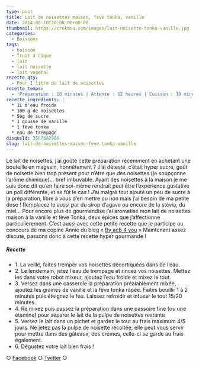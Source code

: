 ```yaml
---
type: post
title: Lait de noisettes maison, fève tonka, vanille
date: 2014-08-10T10:00:00+00:00
thumbnail: https://crokmou.com/images/lait-noisette-tonka-vanille.jpg
categories:
  - Boissons
tags:
  - boisson
  - fruit a coque
  - lait
  - lait noisette
  - lait vegetal
recette_qty:
  - Pour 1 litre de lait de noisettes
recette_temps:
  - 'Préparation : 10 minutes | Attente : 12 heures | Cuisson : 10 minutes'
recette_ingredients: |
  * 1L d'eau froide
  * 100 g de noisettes
  * 50g de sucre
  * 1 gousse de vanille
  * 1 fève tonka
  * eau de trempage
disqusId: 3587682966
slug: lait-de-noisettes-maison-feve-tonka-vanille
---
```


Le lait de noisettes, j’ai goûté cette préparation récemment en achetant une bouteille en magasin, honnêtement ? J’ai détesté, c’était hyper sucré, goût de noisette bien trop présent pour n’être que des noisettes (je soupçonne l’arôme chimique)… bref imbuvable. Ayant des noisettes à la maison je me suis donc dit qu’en faire soi-même rendrait peut être l’expérience gustative un poil différente, et se fût le cas ! J’ai malgré tout ajouté un peu de sucre à la préparation, libre à vous d’en mettre ou non mais j’ai besoin de ma petite dose ! Remplacez le aussi par du sirop d’agave ou encore de la stévia, du miel… Pour encore plus de gourmandise j’ai aromatisé mon lait de noisettes maison à la vanille et fève Tonka, deux épices que j’affectionne particulièrement. C’est aussi avec cette petite recette que je participe au concours de ma copine Annie du blog « [By acb 4 you](http://www.byacb4you.com/2014/06/spice-cook-and-sun-concours-2-ans.html) » Maintenant assez discuté, passons donc à cette recette hyper gourmande !

##### Recette

* 1\. La veille, faites tremper vos noisettes décortiquées dans de l’eau.
* 2\. Le lendemain, jetez l’eau de trempage et rincez vos noisettes. Mettez les dans votre robot mixeur, ajoutez l’eau froide et mixez le tout.
* 3\. Versez dans une casserole la préparation préalablement mixée, ajoutez les graines de vanille et la fève tonka râpée. Faites bouillir 1 à 2 minutes puis éteignez le feu. Laissez refroidir et infuser le tout 15/20 minutes.
* 4\. Re mixez puis passez la préparation dans une passoire fine (ou une étamine) pour séparer le lait de la pulpe de noisettes restante
* 5\. Versez le lait dans un pichet et gardez le tout au frais maximum 4/5 jours. Ne jetez pas la pulpe de noisette récoltée, elle peut vous servir pour mettre dans des gâteaux, des crèmes, celle-ci se garde au frais également.
* 6\. Dégustez votre lait bien frais !

○ [Facebook](https://www.facebook.com/crokmou.blog) ○ [Twitter](https://twitter.com/Crokmou) ○